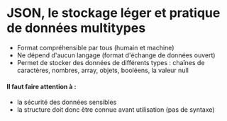 # JSON, le stockage léger et pratique de données multitypes

* Format compréhensible par tous (humain et machine)
* Ne dépend d'aucun langage (format d'échange de données ouvert)
* Permet de stocker des données de différents types : chaînes de caractères, nombres, array, objets, booléens, la valeur null

#### Il faut faire attention à :
*  la sécurité des données sensibles
*  la structure doit donc être connue avant utilisation (pas de syntaxe)
